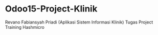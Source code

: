 # Odoo15-Project-Klinik
Revano Fabiansyah Priadi (Aplikasi Sistem Informasi Klinik)
Tugas Project Training Hashmicro
